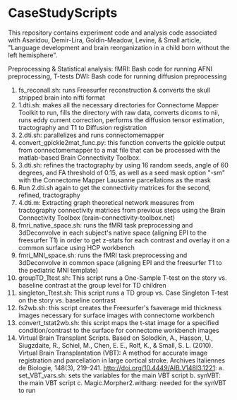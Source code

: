 # CaseStudyScripts
This repository contains experiment code and analysis code associated with Asaridou, Demir-Lira, Goldin-Meadow, Levine, &amp; Small article, "Language development and brain reorganization in a child born without the left hemisphere".

Preprocessing & Statistical analysis:
	fMRI: Bash code for running AFNI preprocessing, T-tests
	DWI: Bash code for running diffusion preprocessing


1. fs_reconall.sh: runs Freesurfer reconstruction & converts the skull stripped brain into nifti format
2. 1.dti.sh: makes all the necessary directories for Connectome Mapper Toolkit to run, fills the directory with raw data, converts dicoms to nii, runs eddy current correction, performs the diffusion tensor estimation, tractography and T1 to Diffusion registration 
3. 2.dti.sh: parallelizes and runs connectomemapper 
4. convert_gpickle2mat_func.py: this function converts the gpickle output from connectomemapper to a mat file that can be processed with the matlab-based Brain Connectivity Toolbox.
5. 3.dti.sh: refines the tractography by using 16 random seeds, angle of 60 degrees, and FA threshold of 0.15, as well as a seed mask option "-sm" with the Connectome Mapper Lausanne parcellations as the mask
6. Run 2.dti.sh again to get the connectivity matrices for the second, refined, tractography
7. 4.dti.m: Extracting graph theoretical network measures from tractography connectivity matrices from previous steps using the Brain Connectivity Toolbox (brain-connectivity-toolbox.net) 
8. fmri_native_space.sh: runs the fMRI task preprocessing and 3dDeconvolve in each subject's native space (aligning EPI to the freesurfer T1) in order to get z-stats for each contrast and overlay it on a common surface using HCP workbench 
9. fmri_MNI_space.sh: runs the fMRI task preprocessing and 3dDeconvolve in common space (aligning EPI and the freesurfer T1 to the pediatric MNI template)
10. groupTD_Ttest.sh: This script runs a One-Sample T-test on the story vs. baseline contrast at the group level for TD children
11. singleton_Ttest.sh: This script runs a TD group vs. Case Singleton T-test on the story vs. baseline contrast
12. fs2wb.sh: this script creates the Freesurfer's fsaverage mid thickness images necessary for surface images with connectome workbench 
13. convert_tstat2wb.sh: this script maps the t-stat image for a specified condition/contrast to the surface for connectome workbench images
14. Virtual Brain Transplant Scripts. Based on Solodkin, A., Hasson, U., Siugzdaite, R., Schiel, M., Chen, E. E., Rolf, K., & Small, S. L.
(2010). Virtual Brain Transplantation (VBT): A method for accurate image registration and parcellation in large cortical stroke. Archives Italiennes de Biologie, 148(3), 219–241. http://doi.org/10.4449/AIB.V148I3.1221: 
	a. set_VBT_vars.sh: sets the variables for the main VBT script
	b. synVBT: the main VBT script
	c. Magic.Morpher2.witharg: needed for the synVBT to run

